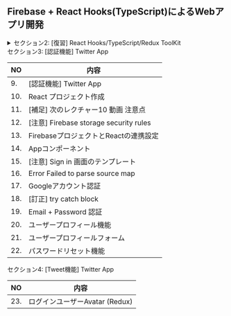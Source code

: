 ## Firebase + React Hooks(TypeScript)によるWebアプリ開発

<details>
<summary> セクション2: [復習] React Hooks/TypeScript/Redux ToolKit </summary>

| NO | 内容 |
| ---- | ---- |
| 5. | useState + useEffect (TypeScript) |
| 6. | useEffect cleanup関数 (TypeScript) |
| 7. | [注意]最新VersionのReduxToolKitのカウンターデモ |
| 8. | Redux ToolKit |

</details>
<summary> セクション3: [認証機能] Twitter App </summary>

| NO | 内容 |
| ---- | ---- |
| 9. | [認証機能] Twitter App |
| 10. | React プロジェクト作成 |
| 11. |  [補足] 次のレクチャー10 動画 注意点 |
| 12. | [注意] Firebase storage security rules |
| 13. |  FirebaseプロジェクトとReactの連携設定 |
| 14. |  Appコンポーネント |
| 15. |  [注意] Sign in 画面のテンプレート |
| 16. |  Error Failed to parse source map |
| 17. | Googleアカウント認証 |
| 18. |  [訂正] try catch block |
| 19. | Email + Password 認証 |
| 20. | ユーザープロフィール機能 |
| 21. | ユーザープロフィールフォーム|
| 22. | パスワードリセット機能|
</details>

<summary> セクション4: [Tweet機能] Twitter App </summary>

| NO | 内容 |
| ---- | ---- |
| 23. | ログインユーザーAvatar (Redux) |

</details>

